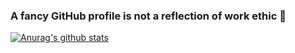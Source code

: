 ### A fancy GitHub profile is not a reflection of work ethic 👋

[![Anurag's github stats](https://github-readme-stats.vercel.app/api?username=shiftingkill&include_all_commits=true&count_private=true)](https://github.com/anuraghazra/github-readme-stats)
<!--
**ShiftingKill/ShiftingKill** is a ✨ _special_ ✨ repository because its `README.md` (this file) appears on your GitHub profile.

Here are some ideas to get you started:

- 🔭 I’m currently working on ...
- 🌱 I’m currently learning ...
- 👯 I’m looking to collaborate on ...
- 🤔 I’m looking for help with ...
- 💬 Ask me about ...
- 📫 How to reach me: ...
- 😄 Pronouns: ...
- ⚡ Fun fact: ...
-->
